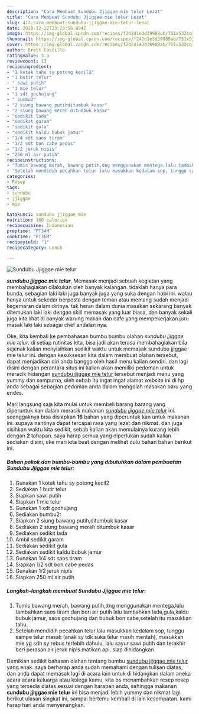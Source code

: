 ```yaml
---
description: "Cara Membuat Sundubu Jjiggae mie telur Lezat"
title: "Cara Membuat Sundubu Jjiggae mie telur Lezat"
slug: 412-cara-membuat-sundubu-jjiggae-mie-telur-lezat
date: 2020-12-22T23:23:56.894Z
image: https://img-global.cpcdn.com/recipes/f242d1e3d39988ab/751x532cq70/sundubu-jjiggae-mie-telur-foto-resep-utama.jpg
thumbnail: https://img-global.cpcdn.com/recipes/f242d1e3d39988ab/751x532cq70/sundubu-jjiggae-mie-telur-foto-resep-utama.jpg
cover: https://img-global.cpcdn.com/recipes/f242d1e3d39988ab/751x532cq70/sundubu-jjiggae-mie-telur-foto-resep-utama.jpg
author: Brett Castillo
ratingvalue: 3.3
reviewcount: 13
recipeingredient:
- "1 kotak tahu sy potong kecil2"
- "1 butir telur"
- " sawi putih"
- "1 mie telur"
- "1 sdt gochujang"
- " bumbu2"
- "2 siung bawang putihditumbuk kasar"
- "2 siung bawang merah ditumbuk kasar"
- "sedikit lada"
- "sedikit garam"
- "sedikit gula"
- "sedikit kaldu bubuk jamur"
- "1/4 sdt saos tiram"
- "1/2 sdt bon cabe pedas"
- "1/2 jeruk nipis"
- "250 ml air putih"
recipeinstructions:
- "Tumis bawang merah, bawang putih,dng menggunakan mentega,lalu tambahkan saos tiram dan beri air putih lalu tambahkan lada,gula,kaldu bubuk jamur, saos gochujang dan bubuk bon cabe,setelah itu masukkan tahu."
- "Setelah mendidih pecahkan telur lalu masukkan kedalam sop, tunggu sampe telur masak (anak sy tdk suka telur masih mentah), masukkan mie yg sdh sy rebus terlebih dahulu, lalu sayur sawi putih dan terakhir beri perasan air jeruk nipis.matikan api..siap dihidangkan"
categories:
- Resep
tags:
- sundubu
- jjiggae
- mie

katakunci: sundubu jjiggae mie 
nutrition: 160 calories
recipecuisine: Indonesian
preptime: "PT34M"
cooktime: "PT36M"
recipeyield: "1"
recipecategory: Lunch

---
```



![Sundubu Jjiggae mie telur](https://img-global.cpcdn.com/recipes/f242d1e3d39988ab/751x532cq70/sundubu-jjiggae-mie-telur-foto-resep-utama.jpg)

<b><i>sundubu jjiggae mie telur</i></b>, Memasak menjadi sebuah kegiatan yang membahagiakan dilakukan oleh banyak kalangan. tidaklah hanya para bunda, sebagian laki laki juga banyak juga yang suka dengan hobi ini. walau hanya untuk sekedar berpesta dengan teman atau memang sudah menjadi kegemaran dalam dirinya. tak heran dalam dunia masakan sekarang banyak ditemukan laki laki dengan skill memasak yang luar biasa, dan banyak sekali juga kita lihat di banyak warung makan dan cafe yang mempekerjakan juru masak laki laki sebagai chef andalan nya.



Oke, kita kembali ke pembahasan bumbu bumbu olahan <i>sundubu jjiggae mie telur</i>. di setiap rutinitas kita, bisa jadi akan terasa membahagiakan bila sejenak kalian menyisihkan sedikit waktu untuk memasak sundubu jjiggae mie telur ini. dengan kesuksesan kita dalam membuat olahan tersebut, dapat menjadikan diri anda bangga oleh hasil menu kalian sendiri. dan lagi disini dengan perantara situs ini kalian akan memiliki pedoman untuk meracik hidangan <u>sundubu jjiggae mie telur</u> tersebut menjadi menu yang yummy dan sempurna, oleh sebab itu ingat ingat alamat website ini di hp anda sebagai sebagian pedoman anda dalam mengolah masakan baru yang endes.


Mari langsung saja kita mulai untuk membeli barang barang yang diperuntuk kan dalam meracik makanan <u><i>sundubu jjiggae mie telur</i></u> ini. seenggaknya bisa disiapkan <b>16</b> bahan yang diperuntuk kan untuk makanan ini. supaya nantinya dapat tercapai rasa yang lezat dan nikmat. dan juga sisihkan waktu kita sedikit, sebab kalian akan memulainya kurang lebih dengan <b>2</b> tahapan. saya harap semua yang diperlukan sudah kalian sediakan disini, oke mari kita buat dengan melihat dulu bahan bahan berikut ini.

<!--inarticleads1-->

##### Bahan pokok dan bumbu-bumbu yang dibutuhkan dalam pembuatan Sundubu Jjiggae mie telur:

1. Gunakan 1 kotak tahu sy potong kecil2
1. Sediakan 1 butir telur
1. Siapkan  sawi putih
1. Siapkan 1 mie telur
1. Gunakan 1 sdt gochujang
1. Sediakan  bumbu2:
1. Siapkan 2 siung bawang putih,ditumbuk kasar
1. Sediakan 2 siung bawang merah ditumbuk kasar
1. Sediakan sedikit lada
1. Ambil sedikit garam
1. Sediakan sedikit gula
1. Sediakan sedikit kaldu bubuk jamur
1. Gunakan 1/4 sdt saos tiram
1. Siapkan 1/2 sdt bon cabe pedas
1. Gunakan 1/2 jeruk nipis
1. Siapkan 250 ml air putih




<!--inarticleads2-->

##### Langkah-langkah membuat Sundubu Jjiggae mie telur:

1. Tumis bawang merah, bawang putih,dng menggunakan mentega,lalu tambahkan saos tiram dan beri air putih lalu tambahkan lada,gula,kaldu bubuk jamur, saos gochujang dan bubuk bon cabe,setelah itu masukkan tahu.
1. Setelah mendidih pecahkan telur lalu masukkan kedalam sop, tunggu sampe telur masak (anak sy tdk suka telur masih mentah), masukkan mie yg sdh sy rebus terlebih dahulu, lalu sayur sawi putih dan terakhir beri perasan air jeruk nipis.matikan api..siap dihidangkan




Demikian sedikit bahasan olahan tentang bumbu <u>sundubu jjiggae mie telur</u> yang enak. saya berharap anda sudah memahami dengan tulisan diatas, dan anda dapat memasak lagi di acara lain untuk di hidangkan dalam aneka acara acara keluarga atau kolega kamu. kita bs menambahkan resep resep yang tersedia diatas sesuai dengan harapan anda, sehingga makanan <b>sundubu jjiggae mie telur</b> ini bisa menjadi lebih yummy dan nikmat lagi. berikut ulasan singkat ini, sampai bertemu kembali di lain kesempatan. kami harap hari anda menyenangkan.
